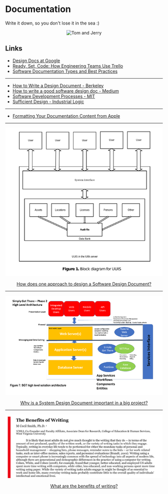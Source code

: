 # Documentation

Write it down, so you don't lose it in the sea :)

<p align="center">
  <img src="https://www.tomandjerryonline.com/images/299354_259060584138932_798355790_n.jpg" title="Tom and Jerry"/>
</p>


## Links

- [Design Docs at Google](https://www.industrialempathy.com/posts/design-docs-at-google/)
- [Ready, Set, Code: How Engineering Teams Use Trello](https://blog.trello.com/engineering-teams-sample-trello-boards)
- [Software Documentation Types and Best Practices](https://blog.prototypr.io/software-documentation-types-and-best-practices-1726ca595c7f)
-----------------
- [How to Write a Design Document - Berkeley](https://people.eecs.berkeley.edu/~kubitron/courses/cs162-F06/design.html)
- [How to write a good software design doc - Medium](https://medium.com/free-code-camp/how-to-write-a-good-software-design-document-66fcf019569c)
- [Software Development Processes - MIT](https://ocw.mit.edu/courses/electrical-engineering-and-computer-science/6-170-software-studio-spring-2013/lecture-notes/MIT6_170S13_54-devel-proce.pdf)
- [Sufficient Design - Industrial Logic](https://www.industriallogic.com/blog/sufficient-design/)
---------------------
- [Formatting Your Documentation Content from Apple](https://developer.apple.com/documentation/xcode/formatting-your-documentation-content)

---

<p align="center">
  <img src="img/sddfofinventorysystems.png">
</p>

<div align="center">
  <a href="https://github.com/kantarcise/notebook/blob/master/Documentation/Software%20Design%20Document%20-%20Testing%2C%20Deployment%20and%20Configuration%20Management.pdf">How does one approach to design a Software Design Document?</a>
</div>

---

<p align="center">
  <img src="img/systemdesigndoc.png">
</p>

<div align="center">
  <a href="https://github.com/kantarcise/notebook/blob/master/Documentation/MSAA-System%20Design%20Document.pdf">Why is a System Design Document important in a big project?</a>
</div>


---

<p align="center">
  <img src="img/benefitsofwriting.png">
</p>

<div align="center">
  <a href="https://github.com/kantarcise/notebook/blob/master/Documentation/the-benefits-of-writing.pdf">What are the benefits of writing?</a>
</div>
